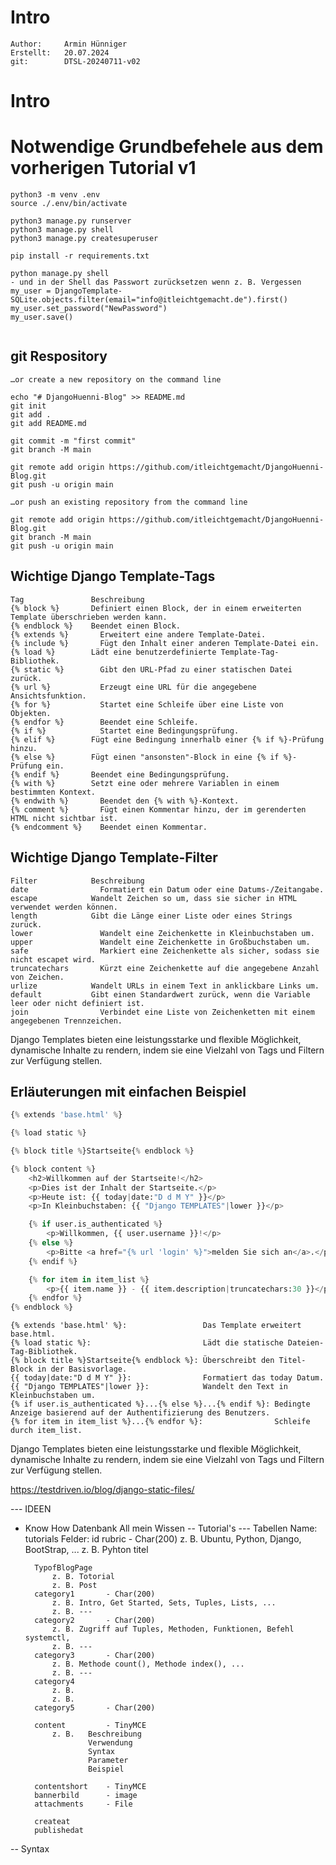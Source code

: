 # Intro
```
Author:     Armin Hünniger
Erstellt:   20.07.2024
git:        DTSL-20240711-v02
```

# Intro

# Notwendige Grundbefehele aus dem vorherigen Tutorial v1

```Shell
python3 -m venv .env
source ./.env/bin/activate

python3 manage.py runserver
python3 manage.py shell
python3 manage.py createsuperuser

pip install -r requirements.txt

python manage.py shell
- und in der Shell das Passwort zurücksetzen wenn z. B. Vergessen
my_user = DjangoTemplate-SQLite.objects.filter(email="info@itleichtgemacht.de").first()
my_user.set_password("NewPassword")
my_user.save()


```

## git Respository

```Shell
…or create a new repository on the command line

echo "# DjangoHuenni-Blog" >> README.md
git init
git add .
git add README.md

git commit -m "first commit"
git branch -M main

git remote add origin https://github.com/itleichtgemacht/DjangoHuenni-Blog.git
git push -u origin main

…or push an existing repository from the command line

git remote add origin https://github.com/itleichtgemacht/DjangoHuenni-Blog.git
git branch -M main
git push -u origin main
```


## Wichtige Django Template-Tags
```
Tag	              Beschreibung
{% block %}	      Definiert einen Block, der in einem erweiterten Template überschrieben werden kann.
{% endblock %}	  Beendet einen Block.
{% extends %}	    Erweitert eine andere Template-Datei.
{% include %}	    Fügt den Inhalt einer anderen Template-Datei ein.
{% load %}	      Lädt eine benutzerdefinierte Template-Tag-Bibliothek.
{% static %}	    Gibt den URL-Pfad zu einer statischen Datei zurück.
{% url %}	        Erzeugt eine URL für die angegebene Ansichtsfunktion.
{% for %}	        Startet eine Schleife über eine Liste von Objekten.
{% endfor %}	    Beendet eine Schleife.
{% if %}	        Startet eine Bedingungsprüfung.
{% elif %}	      Fügt eine Bedingung innerhalb einer {% if %}-Prüfung hinzu.
{% else %}	      Fügt einen "ansonsten"-Block in eine {% if %}-Prüfung ein.
{% endif %}	      Beendet eine Bedingungsprüfung.
{% with %}	      Setzt eine oder mehrere Variablen in einem bestimmten Kontext.
{% endwith %}	    Beendet den {% with %}-Kontext.
{% comment %}	    Fügt einen Kommentar hinzu, der im gerenderten HTML nicht sichtbar ist.
{% endcomment %}	Beendet einen Kommentar.
```

## Wichtige Django Template-Filter
```
Filter	          Beschreibung
date	            Formatiert ein Datum oder eine Datums-/Zeitangabe.
escape	          Wandelt Zeichen so um, dass sie sicher in HTML verwendet werden können.
length	          Gibt die Länge einer Liste oder eines Strings zurück.
lower	            Wandelt eine Zeichenkette in Kleinbuchstaben um.
upper	            Wandelt eine Zeichenkette in Großbuchstaben um.
safe	            Markiert eine Zeichenkette als sicher, sodass sie nicht escapet wird.
truncatechars	    Kürzt eine Zeichenkette auf die angegebene Anzahl von Zeichen.
urlize	          Wandelt URLs in einem Text in anklickbare Links um.
default	          Gibt einen Standardwert zurück, wenn die Variable leer oder nicht definiert ist.
join	            Verbindet eine Liste von Zeichenketten mit einem angegebenen Trennzeichen.
```

Django Templates bieten eine leistungsstarke und flexible Möglichkeit, dynamische Inhalte zu rendern, indem sie eine Vielzahl 
von Tags und Filtern zur Verfügung stellen.

## Erläuterungen mit einfachen Beispiel

```Python
{% extends 'base.html' %}

{% load static %}

{% block title %}Startseite{% endblock %}

{% block content %}
    <h2>Willkommen auf der Startseite!</h2>
    <p>Dies ist der Inhalt der Startseite.</p>
    <p>Heute ist: {{ today|date:"D d M Y" }}</p>
    <p>In Kleinbuchstaben: {{ "Django TEMPLATES"|lower }}</p>

    {% if user.is_authenticated %}
        <p>Willkommen, {{ user.username }}!</p>
    {% else %}
        <p>Bitte <a href="{% url 'login' %}">melden Sie sich an</a>.</p>
    {% endif %}

    {% for item in item_list %}
        <p>{{ item.name }} - {{ item.description|truncatechars:30 }}</p>
    {% endfor %}
{% endblock %}

```

```
{% extends 'base.html' %}:                 Das Template erweitert base.html.
{% load static %}:                         Lädt die statische Dateien-Tag-Bibliothek.
{% block title %}Startseite{% endblock %}: Überschreibt den Titel-Block in der Basisvorlage.
{{ today|date:"D d M Y" }}:                Formatiert das today Datum.
{{ "Django TEMPLATES"|lower }}:            Wandelt den Text in Kleinbuchstaben um.
{% if user.is_authenticated %}...{% else %}...{% endif %}: Bedingte Anzeige basierend auf der Authentifizierung des Benutzers.
{% for item in item_list %}...{% endfor %}:                Schleife durch item_list.
```

Django Templates bieten eine leistungsstarke und flexible Möglichkeit, dynamische Inhalte zu rendern, indem sie eine Vielzahl 
von Tags und Filtern zur Verfügung stellen.



https://testdriven.io/blog/django-static-files/




--- IDEEN
- Know How Datenbank All mein Wissen
-- Tutorial's
--- Tabellen
    Name: tutorials
    Felder:
        id
        rubric          - Char(200)
            z. B. Ubuntu, Python, Django, BootStrap, ...
            z. B. Pyhton
        titel

        TypofBlogPage
            z. B. Totorial
            z. B. Post
        category1       - Char(200)
            z. B. Intro, Get Started, Sets, Tuples, Lists, ...
            z. B. ---
        category2       - Char(200)
            z. B. Zugriff auf Tuples, Methoden, Funktionen, Befehl systemctl, 
            z. B. ---
        category3       - Char(200)
            z. B. Methode count(), Methode index(), ...
            z. B. ---
        category4
            z. B. 
            z. B. 
        category5       - Char(200)

        content         - TinyMCE
            z. B.   Beschreibung
                    Verwendung
                    Syntax
                    Parameter
                    Beispiel

        contentshort    - TinyMCE
        bannerbild      - image
        attachments     - File

        createat
        publishedat





-- Syntax
